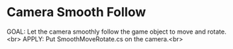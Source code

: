 # **Camera Smooth Follow**
GOAL: Let the camera smoothly follow the game object to move and rotate.\<br>
APPLY: Put SmoothMoveRotate.cs on the camera.\<br>
